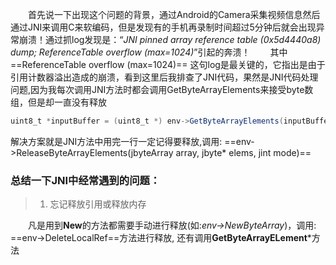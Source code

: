 　　首先说一下出现这个问题的背景，通过Android的Camera采集视频信息然后通过JNI来调用C来软编码，但是发现有的手机再录制时间超过5分钟后就会出现异常崩溃！通过抓log发现是：“*JNI pinned array reference table (0x5d4440a8) dump; ReferenceTable overflow (max=1024)*”引起的奔溃！
  　　其中 ==ReferenceTable overflow (max=1024)== 这句log是最关键的，它指出是由于引用计数器溢出造成的崩溃，看到这里后我排查了JNI代码，果然是JNI代码处理问题,因为我每次调用JNI方法时都会调用GetByteArrayElements来接受byte数组，但是却一直没有释放
~~~ java
uint8_t *inputBuffer = (uint8_t *) env->GetByteArrayElements(inputBuffer_, 0);
~~~    
解决方案就是JNI方法中用完一行一定记得要释放,调用: ==env->ReleaseByteArrayElements(jbyteArray array, jbyte* elems,
        jint mode)==
### 总结一下JNI中经常遇到的问题：
> 1. 忘记释放引用或释放内存         

　　凡是用到**New**的方法都需要手动进行释放(如:*env->NewByteArray*)，调用: ==env->DeleteLocalRef==方法进行释放,
还有调用**GetByteArrayELement***方法